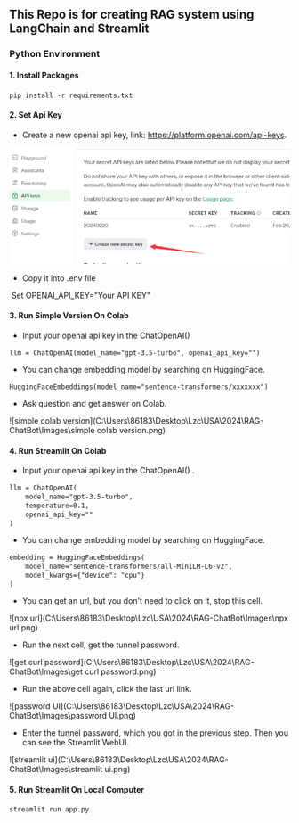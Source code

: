 ## This Repo is for creating RAG system using LangChain and Streamlit

### Python Environment

#### 1. Install Packages

```b
pip install -r requirements.txt
```

#### 2. Set Api Key

- Create a new openai api key, link: https://platform.openai.com/api-keys.

<img src="Images/create_api_key.png" alt="create_api_key" style="zoom:80%;" />

- Copy it into .env file

​	Set OPENAI_API_KEY="Your API KEY"

#### 3. Run Simple Version On Colab
- Input your openai api key in the ChatOpenAI() 
```
llm = ChatOpenAI(model_name="gpt-3.5-turbo", openai_api_key="")
```

- You can change embedding model by searching on HuggingFace.
```
HuggingFaceEmbeddings(model_name="sentence-transformers/xxxxxxx")
```

- Ask question and get answer on Colab.

![simple colab version](C:\Users\86183\Desktop\Lzc\USA\2024\RAG-ChatBot\Images\simple colab version.png)
	
#### 4. Run Streamlit On Colab
- Input your openai api key in the ChatOpenAI() .
```
llm = ChatOpenAI(
    model_name="gpt-3.5-turbo",
    temperature=0.1,
    openai_api_key=""
)
```

- You can change embedding model by searching on HuggingFace.
```
embedding = HuggingFaceEmbeddings(
    model_name="sentence-transformers/all-MiniLM-L6-v2",
    model_kwargs={"device": "cpu"}
)
```

- You can get an url, but you don't need to click on it, stop this cell.

![npx url](C:\Users\86183\Desktop\Lzc\USA\2024\RAG-ChatBot\Images\npx url.png)

- Run the next cell, get the tunnel password.

![get curl password](C:\Users\86183\Desktop\Lzc\USA\2024\RAG-ChatBot\Images\get curl password.png)

- Run the above cell again, click the last url link.

![password UI](C:\Users\86183\Desktop\Lzc\USA\2024\RAG-ChatBot\Images\password UI.png)

- Enter the tunnel password, which you got in the previous step. Then you can see the Streamlit WebUI.

![streamlit ui](C:\Users\86183\Desktop\Lzc\USA\2024\RAG-ChatBot\Images\streamlit ui.png)


#### 5. Run Streamlit On Local Computer

```
streamlit run app.py
```
